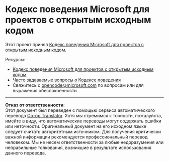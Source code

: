<!--
CO_OP_TRANSLATOR_METADATA:
{
  "original_hash": "c06b12caf3c901eb3156e3dd5b0aea56",
  "translation_date": "2025-09-04T01:38:59+00:00",
  "source_file": "CODE_OF_CONDUCT.md",
  "language_code": "ru"
}
-->
# Кодекс поведения Microsoft для проектов с открытым исходным кодом

Этот проект принял [Кодекс поведения Microsoft для проектов с открытым исходным кодом](https://opensource.microsoft.com/codeofconduct/).

Ресурсы:

- [Кодекс поведения Microsoft для проектов с открытым исходным кодом](https://opensource.microsoft.com/codeofconduct/)
- [Часто задаваемые вопросы о Кодексе поведения](https://opensource.microsoft.com/codeofconduct/faq/)
- Свяжитесь с [opencode@microsoft.com](mailto:opencode@microsoft.com) по вопросам или для выражения обеспокоенности

---

**Отказ от ответственности**:  
Этот документ был переведен с помощью сервиса автоматического перевода [Co-op Translator](https://github.com/Azure/co-op-translator). Хотя мы стремимся к точности, пожалуйста, имейте в виду, что автоматические переводы могут содержать ошибки или неточности. Оригинальный документ на его исходном языке следует считать авторитетным источником. Для получения критически важной информации рекомендуется профессиональный перевод человеком. Мы не несем ответственности за любые недоразумения или неправильные толкования, возникшие в результате использования данного перевода.